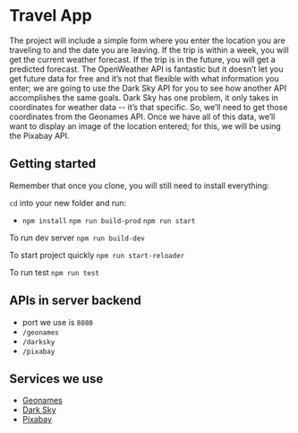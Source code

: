 # Travel App
The project will include a simple form where you enter the location you are traveling to and the date you are leaving. If the trip is within a week, you will get the current weather forecast. If the trip is in the future, you will get a predicted forecast. The OpenWeather API is fantastic but it doesn’t let you get future data for free and it’s not that flexible with what information you enter; we are going to use the Dark Sky API for you to see how another API accomplishes the same goals. Dark Sky has one problem, it only takes in coordinates for weather data -- it’s that specific. So, we’ll need to get those coordinates from the Geonames API. Once we have all of this data, we’ll want to display an image of the location entered; for this, we will be using the Pixabay API.

## Getting started

Remember that once you clone, you will still need to install everything:

`cd` into your new folder and run:
- `npm install` `npm run build-prod` `npm run start`

To run dev server `npm run build-dev`

To start project quickly `npm run start-reloader`

To run test `npm run test`

## APIs in server backend
* port we use is `8080`
* `/geonames`
* `/darksky`
* `/pixabay`

## Services we use
* [Geonames](http://www.geonames.org/export/web-services.html)
* [Dark Sky](https://darksky.net/dev)
* [Pixabay](https://pixabay.com/api/docs/)

